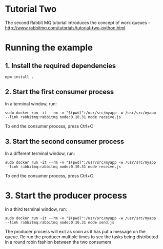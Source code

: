 # Tutorial Two

The second Rabbit MQ tutorial introduces the concept of work queues - http://www.rabbitmq.com/tutorials/tutorial-two-python.html

# Running the example

## 1. Install the required dependencies

    npm install .


## 2. Start the first consumer process

  In a terminal window, run:

    sudo docker run -it --rm -v "$(pwd)":/usr/src/myapp -w /usr/src/myapp --link rabbitmq:rabbitmq node:0.10.31 node receive.js

To end the consumer process, press Ctrl+C

## 3. Start the second consumer process

  In a different terminal window, run:

    sudo docker run -it --rm -v "$(pwd)":/usr/src/myapp -w /usr/src/myapp --link rabbitmq:rabbitmq node:0.10.31 node receive.js

To end the consumer process, press Ctrl+C


# 3. Start the producer process

  In a third terminal window, run:

    sudo docker run -it --rm -v "$(pwd)":/usr/src/myapp -w /usr/src/myapp --link rabbitmq:rabbitmq node:0.10.31 node send.js

The producer process will exit as soon as it has put a message on the queue. Re run the producer multiple times to see the tasks being distributed in a round robin fashion between the two consumers
